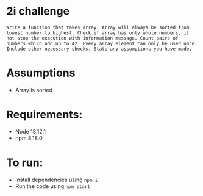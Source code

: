 # 2i challenge
`Write a function that takes array. Array will always be sorted from lowest number to highest. Check if array has only whole numbers, if not stop the execution with information message. Count pairs of numbers which add up to 42. Every array element can only be used once. Include other necessary checks. State any assumptions you have made.`

# Assumptions
* Array is sorted

# Requirements:
* Node 18.12.1
* npm 8.18.0

# To run:
* Install dependencies using `npm i`
* Run the code using `npm start`